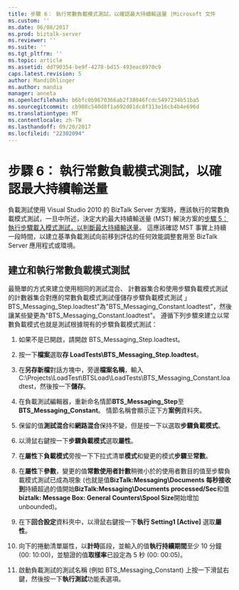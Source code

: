 ```yaml
---
title: 步驟 6： 執行常數負載模式測試，以確認最大持續輸送量 |Microsoft 文件
ms.custom: ''
ms.date: 06/08/2017
ms.prod: biztalk-server
ms.reviewer: ''
ms.suite: ''
ms.tgt_pltfrm: ''
ms.topic: article
ms.assetid: dd790354-be9f-4278-bd15-493eac8970c9
caps.latest.revision: 5
author: MandiOhlinger
ms.author: mandia
manager: anneta
ms.openlocfilehash: b6bfc0b9670366ab2f38046fcdc5497234b51ba5
ms.sourcegitcommit: cb908c540d8f1a692d01dc8f313e16cb4b4e696d
ms.translationtype: MT
ms.contentlocale: zh-TW
ms.lasthandoff: 09/20/2017
ms.locfileid: "22302094"
---
```

# <a name="step-6-perform-constant-load-pattern-tests-to-verify-maximum-sustainable-throughput"></a>步驟 6： 執行常數負載模式測試，以確認最大持續輸送量
負載測試使用 Visual Studio 2010 的 BizTalk Server 方案時，應該執行的常數負載模式測試，一旦中所述，決定大約最大持續輸送量 (MST) 解決方案的[步驟 5： 執行步驟載入模式測試，以判斷最大持續輸送量](../technical-guides/step-5-complete-step-load-tests-to-determine-maximum-sustainable-throughput.md)。 這應該確認 MST 事實上持續一段時間，以建立基準負載測試向前移到評估的任何效能調整套用至 BizTalk Server 應用程式或環境。  
  
## <a name="create-and-run-a-constant-load-pattern-test"></a>建立和執行常數負載模式測試  
 最簡單的方式來建立使用相同的測試混合、 計數器集合和使用步驟負載模式測試的計數器集合對應的常數負載模式測試僅儲存步驟負載模式測試 」 BTS_Messaging_Step.loadtest"為"BTS_Messaging_Constant.loadtest"，然後讓某些變更為"BTS_Messaging_Constant.loadtest"。 遵循下列步驟來建立以常數負載模式也就是測試根據現有的步驟負載模式測試：  
  
1.  如果不是已開啟，請開啟 BTS_Messaging_Step.loadtest。  
  
2.  按一下**檔案**選取**存 LoadTests\BTS_Messaging_Step.loadtest**。  
  
3.  在**另存新檔**對話方塊中，旁邊**檔案名稱**，輸入 C:\Projects\LoadTest\BTSLoad\LoadTests\BTS_Messaging_Constant.loadtest，然後按一下**儲存**。  
  
4.  在負載測試編輯器，重新命名情節**BTS_Messaging_Step**至**BTS_Messaging_Constant**。 情節名稱會顯示正下方**案例**資料夾。  
  
5.  保留的值**測試混合**和**網路混合**保持不變，但是按一下以選取**步驟負載模式**。  
  
6.  以滑鼠右鍵按一下**步驟負載模式**選取**屬性**。  
  
7.  在**屬性**下**負載模式**旁按一下下拉式清單**模式**和變更的模式**步驟**至**常數**。  
  
8.  在**屬性**下**參數**，變更的值**常數使用者計數**稍微小於的使用者數目的值至步驟負載模式測試已成為現象 (也就是值**BizTalk:Messaging\Documents 每秒接收到**持續超過的值開始**BizTalk:Messaging\Documents processed/Sec**和值**biztalk: Message Box: General Counters\Spool Size**開始增加 unbounded)。  
  
9. 在下**回合設定**資料夾中，以滑鼠右鍵按一下**執行 Setting1 [Active]** 選取**屬性**。  
  
10. 向下的捲動清單屬性，以**計時**區段，並輸入的值**執行持續期間**至少 10 分鐘 (00: 10:00)，並驗證的值**取樣率**已設定為 5 秒 (00: 00:05)。  
  
11. 啟動負載測試的測試名稱 (例如 BTS_Messaging_Constant) 上按一下滑鼠右鍵，然後按一下**執行測試**功能表選項。